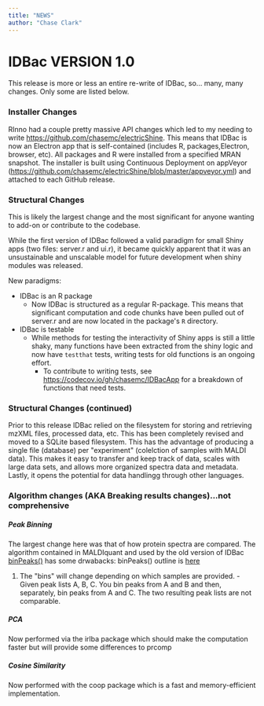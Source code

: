 ```yaml
---
title: "NEWS"
author: "Chase Clark"
---
```




# IDBac VERSION 1.0

This release is more or less an entire re-write of IDBac, so... many, many changes. Only some are listed below.

### Installer Changes

RInno had a couple pretty massive API changes which led to my needing to write https://github.com/chasemc/electricShine.  This means that IDBac is now an Electron app that is self-contained (includes R, packages,Electron, browser, etc). All packages and R were installed from a specified MRAN snapshot. The installer is built using Continuous Deployment on appVeyor (https://github.com/chasemc/electricShine/blob/master/appveyor.yml) and attached to each GitHub release. 

### Structural Changes
This is likely the largest change and the most significant for anyone wanting to add-on or contribute to the codebase. 

While the first version of IDBac followed a valid paradigm for small Shiny apps (two files: server.r and ui.r), it became quickly apparent that it was an unsustainable and unscalable model for future development when shiny modules was released.

 New paradigms:
 - IDBac is an R package
   - Now IDBac is structured as a regular R-package. This means that significant computation and code chunks have been pulled out of server.r and are now located in the package's `R` directory. 
 - IDBac is testable
   - While methods for testing the interactivity of Shiny apps is still a little shaky, many functions have been extracted from the shiny logic and now have `testthat` tests, writing tests for old functions is an ongoing effort.
     - To contribute to writing tests, see https://codecov.io/gh/chasemc/IDBacApp for a breakdown of functions that need tests.
 
### Structural Changes (continued)

Prior to this release IDBac relied on the filesystem for storing and retrieving mzXML files, processed data, etc. This has been completely revised and moved to a SQLite based filesystem. This has the advantage of producing a single file (database) per "experiment" (colelction of samples with MALDI data). This makes it easy to transfer and keep track of data, scales with large data sets, and allows more organized spectra data and metadata. Lastly, it opens the potential for data handlingg through other languages. 
 
 
### Algorithm changes (AKA Breaking results changes)...not comprehensive

##### Peak Binning
The largest change here was that of how protein spectra are compared. The algorithm contained in MALDIquant and used by the old version of IDBac [binPeaks()](https://github.com/sgibb/MALDIquant/blob/master/R/binPeaks-functions.R) has some drwabacks:
 binPeaks() outline is [here](https://github.com/sgibb/MALDIquant/blob/master/man/binPeaks-functions.Rd)
  1. The "bins" will change depending on which samples are provided.
    - Given peak lists A, B, C.  You bin peaks from A and B and then, separately, bin peaks from A and C. The two resulting peak lists are not comparable.

##### PCA

Now performed via the irlba package which should make the computation faster but will provide some differences to prcomp

##### Cosine Similarity

Now performed with the coop package which is a fast and memory-efficient implementation.
    
